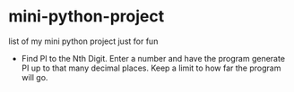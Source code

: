 # mini-python-project

list of my mini python project just for fun

- Find PI to the Nth Digit.
  Enter a number and have the program generate PI up to that many decimal places. Keep a limit to how far the program will go.
